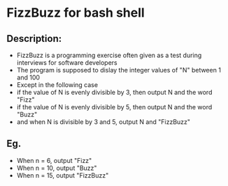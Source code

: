 # FizzBuzz for bash shell

## Description:
- FizzBuzz is a programming exercise often given as a test during interviews for
  software developers
- The program is supposed to dislay the integer values of "N" between 1 and 100
- Except in the following case
- if the value of N is evenly divisible by 3, then output N and the word "Fizz"
- if the value of N is evenly divisible by 5, then output N and the word "Buzz"
- and when N is divisible by 3 and 5, output N and "FizzBuzz"

## Eg.
- When n = 6, output "Fizz"
- When n = 10, output "Buzz"
- When n = 15, output "FizzBuzz"

